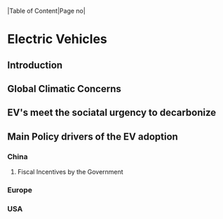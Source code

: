|Table of Content|Page no|
# Electric Vehicles
## Introduction 
## Global Climatic Concerns
## EV's meet the sociatal urgency to decarbonize
## Main Policy drivers of the EV adoption
### China
1. Fiscal Incentives by the Government
### Europe
### USA





